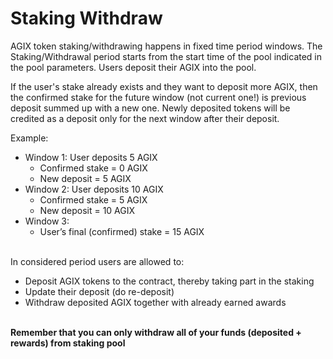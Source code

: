 # Staking Withdraw
AGIX token staking/withdrawing happens in fixed time period windows. The Staking/Withdrawal period starts from the start time of the pool indicated in the pool parameters. Users deposit their AGIX into the pool.

If the user's stake already exists and they want to deposit more AGIX, then the confirmed stake for the future window (not current one!) is previous deposit summed up with a new one. Newly deposited tokens will be credited as a deposit only for the next window after their deposit.

Example:

-   Window 1: User deposits 5 AGIX
    -   Confirmed stake = 0 AGIX
    -   New deposit = 5 AGIX
-   Window 2: User deposits 10 AGIX
    -   Confirmed stake = 5 AGIX
    -   New deposit = 10 AGIX
-   Window 3:
    -   User’s final (confirmed) stake = 15 AGIX

<br>
In considered period users are allowed to:

-   Deposit AGIX tokens to the contract, thereby taking part in the staking
-   Update their deposit (do re-deposit)
-   Withdraw deposited AGIX together with already earned awards

<br>
<b>Remember that you can only withdraw all of your funds (deposited + rewards) from staking pool </b>
